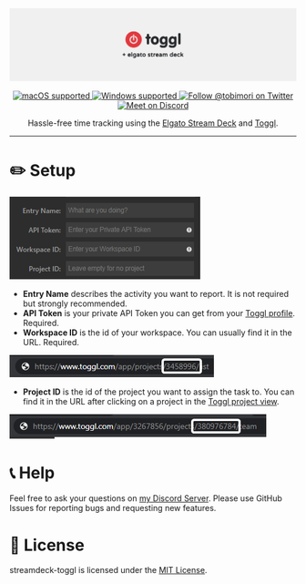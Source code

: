 <p align="center">
  <a href="#">
    <img src="resources/readme/GitHubBanner.png" alt="Toggl + Elgato Stream Deck" />
  </a>
</p>
<p align="center">
  <a href="#">
    <img src="https://img.shields.io/badge/macOS-✓-success?logo=apple&style=flat-square&logoColor=white" alt="macOS supported" />
  </a>
  <a href="#">
    <img src="https://img.shields.io/badge/Windows-✓-success?logo=windows-95&style=flat-square&logoColor=white" alt="Windows supported" />
  </a>
  <a href="https://twitter.com/tobimori">
    <img src="https://img.shields.io/twitter/follow/tobimori?color=%231da1f2&label=Follow%20%40tobimori&logo=twitter&logoColor=white&style=flat-square" alt="Follow @tobimori on Twitter" />
  </a>
  <a href="https://discord.gg/YWy3UAy">
    <img src="https://img.shields.io/discord/713669570929623150?label=Meet%20On%20Discord&logo=discord&logoColor=white&style=flat-square" alt="Meet on Discord" />
  </a>
</p>

<p align="center">
  Hassle-free time tracking using the <a href="https://www.elgato.com/en/gaming/stream-deck">Elgato Stream Deck</a> 
  and <a href="https://toggl.com/">Toggl</a>.
</p>

___

# ✏️ Setup

![](resources/readme/PropertyInspector.png)

* **Entry Name** describes the activity you want to report. It is not required but strongly recommended.
* **API Token** is your private API Token you can get from your [Toggl profile](https://www.toggl.com/app/profile). Required.
* **Workspace ID** is the id of your workspace. You can usually find it in the URL. Required.

![](resources/readme/TogglWorkspaceId.png)
* **Project ID** is the id of the project you want to assign the task to. You can find it in the URL after clicking on a project in the [Toggl project view](https://www.toggl.com/app/projects/).

![](resources/readme/TogglProjectId.png)

# 📞 Help

Feel free to ask your questions on [my Discord Server](https://discord.gg/YWy3UAy). Please use GitHub Issues for reporting bugs and requesting new features.

# 📄 License

streamdeck-toggl is licensed under the [MIT License](LICENSE).